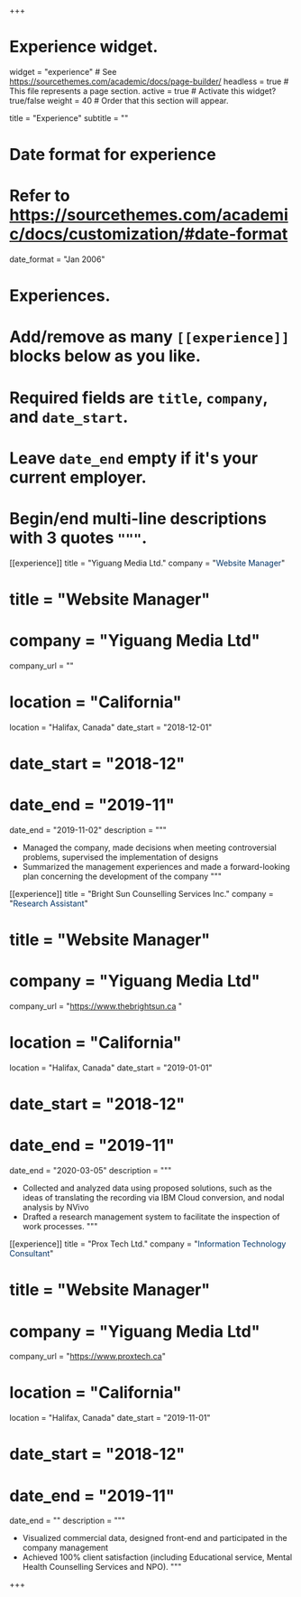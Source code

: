 +++
# Experience widget.
widget = "experience"  # See https://sourcethemes.com/academic/docs/page-builder/
headless = true  # This file represents a page section.
active = true  # Activate this widget? true/false
weight = 40  # Order that this section will appear.

title = "Experience"
subtitle = ""

# Date format for experience
#   Refer to https://sourcethemes.com/academic/docs/customization/#date-format
date_format = "Jan 2006"

# Experiences.
#   Add/remove as many `[[experience]]` blocks below as you like.
#   Required fields are `title`, `company`, and `date_start`.
#   Leave `date_end` empty if it's your current employer.
#   Begin/end multi-line descriptions with 3 quotes `"""`.

[[experience]]
    title = "Yiguang Media Ltd."
    company = "<font color = '#003366'>Website Manager</font>"
   # title = "Website Manager"
   # company = "Yiguang Media Ltd"
   company_url = ""
   # location = "California"
   location = "Halifax, Canada"
   date_start = "2018-12-01"
   # date_start = "2018-12"
   # date_end = "2019-11"
   date_end = "2019-11-02"
   description = """
   

   * Managed the company, made decisions when meeting controversial problems, supervised the implementation of designs
   * Summarized the management experiences and made a forward-looking plan concerning the development of the company
   """
 
  [[experience]]
    title = "Bright Sun Counselling Services Inc."
    company = "<font color = '#003366'>Research Assistant</font>"
   # title = "Website Manager"
   # company = "Yiguang Media Ltd"
   company_url = "https://www.thebrightsun.ca "
   # location = "California"
   location = "Halifax, Canada"
   date_start = "2019-01-01"
   # date_start = "2018-12"
   # date_end = "2019-11"
   date_end = "2020-03-05"
   description = """
   
   * Collected and analyzed data using proposed solutions, such as the ideas of translating the recording via IBM Cloud conversion, and nodal analysis by NVivo
   * Drafted a research management system to facilitate the inspection of work processes.
   """
   
   
   [[experience]]
    title = "Prox Tech Ltd."
    company = "<font color = '#003366'>Information Technology Consultant</font>"
   # title = "Website Manager"
   # company = "Yiguang Media Ltd"
   company_url = "https://www.proxtech.ca"
   # location = "California"
   location = "Halifax, Canada"
   date_start = "2019-11-01"
   # date_start = "2018-12"
   # date_end = "2019-11"
   date_end = ""
   description = """
   
   

   * Visualized commercial data, designed front-end and participated in the company management
   * Achieved 100% client satisfaction (including Educational service, Mental Health Counselling Services and NPO).
   """



+++
